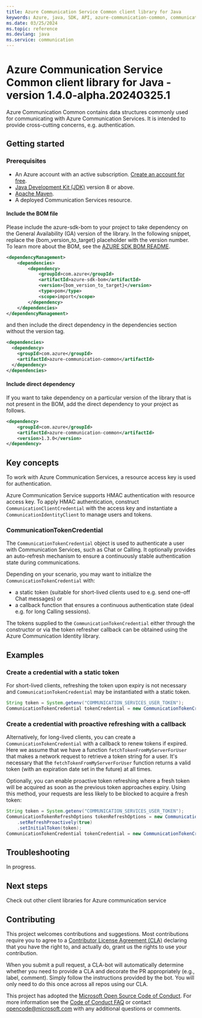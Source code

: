 ```yaml
---
title: Azure Communication Service Common client library for Java
keywords: Azure, java, SDK, API, azure-communication-common, communication
ms.date: 03/25/2024
ms.topic: reference
ms.devlang: java
ms.service: communication
---
```

# Azure Communication Service Common client library for Java - version 1.4.0-alpha.20240325.1 


Azure Communication Common contains data structures commonly used for communicating with Azure Communication Services. 
It is intended to provide cross-cutting concerns, e.g. authentication. 

## Getting started

### Prerequisites

- An Azure account with an active subscription. [Create an account for free](https://azure.microsoft.com/free/?WT.mc_id=A261C142F).
- [Java Development Kit (JDK)](/java/azure/jdk/?view=azure-java-stable) version 8 or above.
- [Apache Maven](https://maven.apache.org/download.cgi).
- A deployed Communication Services resource.

#### Include the BOM file

Please include the azure-sdk-bom to your project to take dependency on the General Availability (GA) version of the library. In the following snippet, replace the {bom_version_to_target} placeholder with the version number.
To learn more about the BOM, see the [AZURE SDK BOM README](https://github.com/Azure/azure-sdk-for-java/blob/main/sdk/boms/azure-sdk-bom/README.md).

```xml
<dependencyManagement>
    <dependencies>
        <dependency>
            <groupId>com.azure</groupId>
            <artifactId>azure-sdk-bom</artifactId>
            <version>{bom_version_to_target}</version>
            <type>pom</type>
            <scope>import</scope>
        </dependency>
    </dependencies>
</dependencyManagement>
```
and then include the direct dependency in the dependencies section without the version tag.

```xml
<dependencies>
  <dependency>
    <groupId>com.azure</groupId>
    <artifactId>azure-communication-common</artifactId>
  </dependency>
</dependencies>
```

#### Include direct dependency

If you want to take dependency on a particular version of the library that is not present in the BOM,
add the direct dependency to your project as follows.

[//]: # ({x-version-update-start;com.azure:azure-communication-common;current})
```xml
<dependency>
    <groupId>com.azure</groupId>
    <artifactId>azure-communication-common</artifactId>
    <version>1.3.0</version>
</dependency>
```
[//]: # ({x-version-update-end})

## Key concepts

To work with Azure Communication Services, a resource access key is used for authentication.

Azure Communication Service supports HMAC authentication with resource access key. To
apply HMAC authentication, construct `CommunicationClientCredential` with the access key and instantiate
a `CommunicationIdentityClient` to manage users and tokens.

### CommunicationTokenCredential

The `CommunicationTokenCredential` object is used to authenticate a user with Communication Services, such as Chat or Calling. It optionally provides an auto-refresh mechanism to ensure a continuously stable authentication state during communications.

Depending on your scenario, you may want to initialize the `CommunicationTokenCredential` with:

- a static token (suitable for short-lived clients used to e.g. send one-off Chat messages) or
- a callback function that ensures a continuous authentication state (ideal e.g. for long Calling sessions).

The tokens supplied to the `CommunicationTokenCredential` either through the constructor or via the token refresher callback can be obtained using the Azure Communication Identity library.

## Examples

### Create a credential with a static token

For short-lived clients, refreshing the token upon expiry is not necessary and `CommunicationTokenCredential` may be instantiated with a static token.

```java
String token = System.getenv("COMMUNICATION_SERVICES_USER_TOKEN");
CommunicationTokenCredential tokenCredential = new CommunicationTokenCredential(token);
```

### Create a credential with proactive refreshing with a callback

Alternatively, for long-lived clients, you can create a `CommunicationTokenCredential` with a callback to renew tokens if expired.
Here we assume that we have a function `fetchTokenFromMyServerForUser` that makes a network request to retrieve a token string for a user.
It's necessary that the `fetchTokenFromMyServerForUser` function returns a valid token (with an expiration date set in the future) at all times.

Optionally, you can enable proactive token refreshing where a fresh token will be acquired as soon as the
previous token approaches expiry. Using this method, your requests are less likely to be blocked to acquire a fresh token:

```java
String token = System.getenv("COMMUNICATION_SERVICES_USER_TOKEN");
CommunicationTokenRefreshOptions tokenRefreshOptions = new CommunicationTokenRefreshOptions(fetchTokenFromMyServerForUser)
    .setRefreshProactively(true)
    .setInitialToken(token);
CommunicationTokenCredential tokenCredential = new CommunicationTokenCredential(tokenRefreshOptions);     
```

## Troubleshooting

In progress.

## Next steps

Check out other client libraries for Azure communication service

## Contributing

This project welcomes contributions and suggestions. Most contributions require you to agree to a [Contributor License Agreement (CLA)][cla] declaring that you have the right to, and actually do, grant us the rights to use your contribution.

When you submit a pull request, a CLA-bot will automatically determine whether you need to provide a CLA and decorate the PR appropriately (e.g., label, comment). Simply follow the instructions provided by the bot. You will only need to do this once across all repos using our CLA.

This project has adopted the [Microsoft Open Source Code of Conduct][coc]. For more information see the [Code of Conduct FAQ][coc_faq] or contact [opencode@microsoft.com][coc_contact] with any additional questions or comments.

<!-- LINKS -->
[cla]: https://cla.microsoft.com
[coc]: https://opensource.microsoft.com/codeofconduct/
[coc_faq]: https://opensource.microsoft.com/codeofconduct/faq/
[coc_contact]: mailto:opencode@microsoft.com

